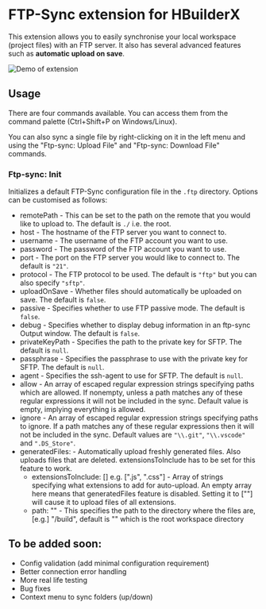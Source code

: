 # FTP-Sync extension for HBuilderX

This extension allows you to easily synchronise your local workspace (project files) with an FTP server. It also has several advanced features such as **automatic upload on save**.

![Demo of extension](https://img-cdn-qiniu.dcloud.net.cn/uploads/article/20200320/60b9e7ebd8edb52696a755ccb0464912.gif)

## Usage

There are four commands available. You can access them from the command palette (Ctrl+Shift+P on Windows/Linux).

You can also sync a single file by right-clicking on it in the left menu and using the "Ftp-sync: Upload File" and "Ftp-sync: Download File" commands.

### Ftp-sync: Init

Initializes a default FTP-Sync configuration file in the `.ftp` directory. Options can be customised as follows:

- remotePath - This can be set to the path on the remote that you would like to upload to. The default is `./` i.e. the root.
- host - The hostname of the FTP server you want to connect to.
- username - The username of the FTP account you want to use.
- password - The password of the FTP account you want to use.
- port - The port on the FTP server you would like to connect to. The default is `"21"`.
- protocol - The FTP protocol to be used. The default is `"ftp"` but you can also specify `"sftp"`.
- uploadOnSave - Whether files should automatically be uploaded on save. The default is `false`.
- passive - Specifies whether to use FTP passive mode. The default is `false`.
- debug - Specifies whether to display debug information in an ftp-sync Output window. The default is `false`.
- privateKeyPath - Specifies the path to the private key for SFTP. The default is `null`.
- passphrase - Specifies the passphrase to use with the private key for SFTP. The default is `null`.
- agent - Specifies the ssh-agent to use for SFTP. The default is `null`.
- allow - An array of escaped regular expression strings specifying paths which are allowed. If nonempty, unless a path matches any of these regular expressions it will not be included in the sync. Default value is empty, implying everything is allowed.
- ignore - An array of escaped regular expression strings specifying paths to ignore. If a path matches any of these regular expressions then it will not be included in the sync. Default values are `"\\.git"`, `"\\.vscode"` and `".DS_Store"`.
- generatedFiles: - Automatically upload freshly generated files. Also uploads files that are deleted. extensionsToInclude has to be set for this feature to work.
  - extensionsToInclude: [] e.g. [".js", ".css"] - Array of strings specifying what extensions to add for auto-upload. An empty array here means that generatedFiles feature is disabled. Setting it to [""] will cause it to upload files of all extensions.
  - path: "" - This specifies the path to the directory where the files are, [e.g.] "/build", default is "" which is the root workspace directory


## To be added soon:

- Config validation (add minimal configuration requirement)
- Better connection error handling
- More real life testing
- Bug fixes
- Context menu to sync folders (up/down)

